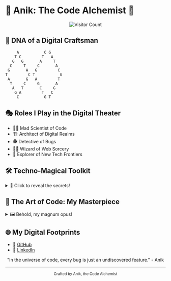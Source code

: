 # 🚀 Anik: The Code Alchemist 🧪

<div align="center">
  
  ![Visitor Count](https://profile-counter.glitch.me/anik-profile/count.svg)
  
</div>

## 🧬 DNA of a Digital Craftsman

```ascii
     A           C G
    T C         T   A
   G   G       A     T
  C     T     C       A
 G       A   G         C
T         C T           G
 A       G   A         T
  T     C     G       A
   A   T       C     G
    G A         T   C
     C           G T
```

## 🎭 Roles I Play in the Digital Theater

- 👨‍🔬 Mad Scientist of Code
- 🏗️ Architect of Digital Realms
- 🕵️ Detective of Bugs
- 🧙‍♂️ Wizard of Web Sorcery
- 🚀 Explorer of New Tech Frontiers

## 🛠️ Techno-Magical Toolkit

<details>
<summary>🔮 Click to reveal the secrets!</summary>
  
  | Language     | Proficiency | Magic Power            |
  |:------------:|:-----------:|:----------------------:|
  | C/C++        | ██████████ 100% | Time Bending        |
  | HTML/CSS     | ██████████ 100% | Illusion Casting    |
  | Bash         | ██████████ 100% | System Whispering   |
  | MongoDB      | ██████████ 100% | Data Shapeshifting  |
  | SQL          | ██████████ 100% | Relation Weaving    |
  | JavaScript   | █████████░ 90%  | Reality Warping     |
  | Python       | ████████░░ 80%  | Beast Taming        |
  | ReactJS      | ███████░░░ 70%  | Component Conjuring |
  | Node.js      | ███████░░░ 70%  | Server Summoning    |
  | Solidity     | █████░░░░░ 50%  | Blockchain Binding  |
  | Django       | ████░░░░░░ 40%  | Python Web Channeling |
  | Next.js      | ███░░░░░░░ 30%  | React Realm Expansion |
</details>


## 🎨 The Art of Code: My Masterpiece

<details>
<summary>🖼️ Behold, my magnum opus!</summary>

```python
def anik_code(problem):
  if problem.difficulty == "impossible":
      return solution.elegant()
  elif problem.is_boring():
      return solution.creative()
  else:
      return solution.optimal()

while True:
  challenge = world.next_tech_challenge()
  solution = anik_code(challenge)
  world.implement(solution)
  world.advance()
```
</details>

## 🌐 My Digital Footprints

- 🐙 [GitHub](https://github.com/Anik2812)
- 🔗 [LinkedIn](https://linkedin.com/in/Anik2812)

<div align="center">
  "In the universe of code, every bug is just an undiscovered feature." - Anik
</div>

---

<footer>
<div align="center">
  <small>
    Crafted by Anik, the Code Alchemist
  </small>
</div>
</footer>
